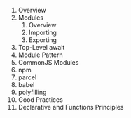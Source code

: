 1. Overview
2. Modules
	1. Overview
	2. Importing
	3. Exporting
3. Top-Level await
4. Module Pattern
5. CommonJS Modules
6. npm
7. parcel
8. babel
9. polyfilling
10. Good Practices
11. Declarative and Functions Principles